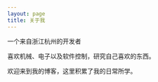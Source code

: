 ```yaml
---
layout: page
title: 关于我 
---
```


一个来自浙江杭州的开发者

<p>
喜欢机械、电子以及软件控制，研究自己喜欢的东西。
<p>
欢迎来到我的博客，这里积累了我的日常所学。
<p>


